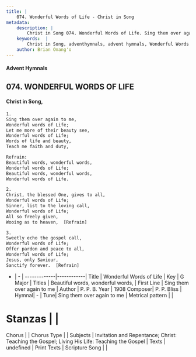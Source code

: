 ```yaml
---
title: |
    074. Wonderful Words of Life - Christ in Song
metadata:
    description: |
        Christ in Song 074. Wonderful Words of Life. Sing them over again to me, Wonderful words of Life; Let me more of their beauty see, Wonderful words of Life; Words of life and beauty,  Teach me faith and duty, 
    keywords:  |
        Christ in Song, adventhymnals, advent hymnals, Wonderful Words of Life, Sing them over again to me. Beautiful words, wonderful words,
    author: Brian Onang'o
---
```


#### Advent Hymnals
## 074. WONDERFUL WORDS OF LIFE
####  Christ in Song,

```txt
1.
Sing them over again to me,
Wonderful words of Life;
Let me more of their beauty see,
Wonderful words of Life;
Words of life and beauty, 
Teach me faith and duty,

Refrain:
Beautiful words, wonderful words,
Wonderful words of Life;
Beautiful words, wonderful words,
Wonderful words of Life.

2.
Christ, the blessed One, gives to all,
Wonderful words of Life;
Sinner, list to the loving call,
Wonderful words of Life;
All so freely given,
Wooing as to heaven,  [Refrain]

3.
Sweetly echo the gospel call,
Wonderful words of Life;
Offer pardon and peace to all,
Wonderful words of Life;
Jesus, only Saviour,
Sanctify forever.  [Refrain]

```

- |   -  |
-------------|------------|
Title | Wonderful Words of Life |
Key | G Major |
Titles | Beautiful words, wonderful words, |
First Line | Sing them over again to me |
Author | P. P. B.
Year | 1908
Composer| P. P. Bliss |
Hymnal|  - |
Tune| Sing them over again to me |
Metrical pattern | |
# Stanzas |  |
Chorus |  |
Chorus Type |  |
Subjects | Invitation and Repentance; Christ: Teaching the Gospel; Living His Life: Teaching the Gospel |
Texts | undefined |
Print Texts | 
Scripture Song |  |
    
